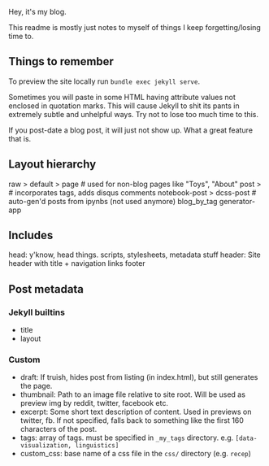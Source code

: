 Hey, it's my blog.

This readme is mostly just notes to myself of things I keep forgetting/losing time to.

## Things to remember

To preview the site locally run `bundle exec jekyll serve`.

Sometimes you will paste in some HTML having attribute values not enclosed in quotation marks. This will cause Jekyll to shit its pants in extremely subtle and unhelpful ways. Try not to lose too much time to this.

If you post-date a blog post, it will just not show up. What a great feature that is.

## Layout hierarchy

raw > default > 
  page # used for non-blog pages like "Toys", "About"
  post > # incorporates tags, adds disqus comments
    notebook-post > dcss-post # auto-gen'd posts from ipynbs (not used anymore)
  blog_by_tag
generator-app

## Includes

head: y'know, head things. scripts, stylesheets, metadata stuff
header: Site header with title + navigation links
footer

## Post metadata

### Jekyll builtins

- title
- layout

### Custom

- draft: If truish, hides post from listing (in index.html), but still generates the page. 
- thumbnail: Path to an image file relative to site root. Will be used as preview img by reddit, twitter, facebook etc.
- excerpt: Some short text description of content. Used in previews on twitter, fb. If not specified, falls back to something like the first 160 characters of the post.
- tags: array of tags. must be specified in `_my_tags` directory. e.g. `[data-visualization, linguistics]`
- custom_css: base name of a css file in the `css/` directory (e.g. `recep`)
